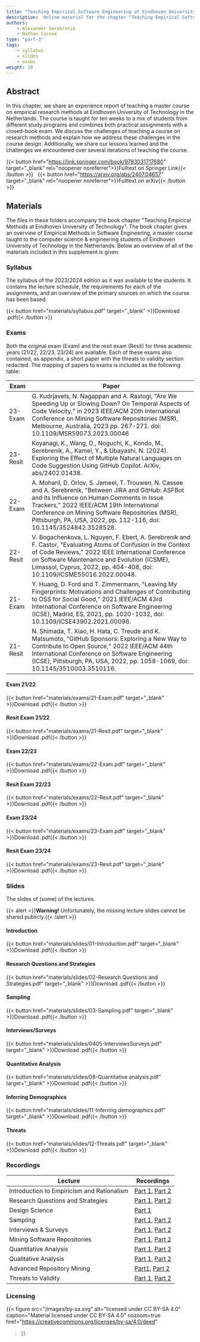 ```yaml
---
title: "Teaching Empirical Software Engineering at Eindhoven University of Technology"
description: 'Online material for the chapter "Teaching Empirical Software Engineering at Eindhoven University of Technology"'
authors:
    - Alexander Serebrenik
    - Nathan Cassee
type: "part-3"
tags:
    - syllabus
    - slides
    - exams
weight: 10
---
```


## Abstract

In this chapter, we share an experience report of teaching a master course on empirical research methods at Eindhoven University of Technology in the Netherlands. The course is taught for ten weeks to a mix of students from different study programs and combines both practical assignments with a closed-book exam. We discuss the challenges of teaching a course on research methods and explain how we address these challenges in the course design. Additionally, we share our lessons learned and the challenges we encountered over several iterations of teaching the course.

{{< button href="https://link.springer.com/book/9783031717680" target="_blank" rel="noopener noreferrer">}}Fulltext on Springer Link{{< /button >}} &nbsp; {{< button href="https://arxiv.org/abs/2407.04657" target="_blank" rel="noopener noreferrer">}}Fulltext on arXiv{{< /button >}}

## Materials

The files in these folders accompany the book chapter "Teaching Empirical Methods at Eindhoven University of Technology". The book chapter gives an overview of Empirical Methods in Software Engineering, a master course taught to the computer science & engineering students of Eindhoven University of Technology in the Netherlands. Below an overview of all of the materials included in this supplement is given:

### Syllabus

The syllabus of the 2023/2024 edition as it was available to the students. It contains the lecture schedule, the requirements for each of the assignments, and an overview of the primary sources on which the course has been based.

{{< button href="materials/syllabus.pdf" target="_blank" >}}Download .pdf{{< /button >}}

### Exams

Both the original exam (Exam) and the resit exam (Resit) for three academic years (21/22, 22/23, 23/24) are available. Each of these exams also contained, as appendix, a short paper with the threats to validity section redacted. The mapping of papers to exams is included as the following table:

| Exam | Paper |
| --- | --- |
| 23-Exam | G. Kudrjavets, N. Nagappan and A. Rastogi, "Are We Speeding Up or Slowing Down? On Temporal Aspects of Code Velocity," in 2023 IEEE/ACM 20th International Conference on Mining Software Repositories (MSR), Melbourne, Australia, 2023 pp. 267-271. doi: 10.1109/MSR59073.2023.00046 |
| 23-Resit | Koyanagi, K., Wang, D., Noguchi, K., Kondo, M., Serebrenik, A., Kamei, Y., & Ubayashi, N. (2024). Exploring the Effect of Multiple Natural Languages on Code Suggestion Using GitHub Copilot. ArXiv, abs/2402.01438.|
| 22-Exam | A. Moharil, D. Orlov, S. Jameel, T. Trouwen, N. Cassee and A. Serebrenik, "Between JIRA and GitHub: ASFBot and its Influence on Human Comments in Issue Trackers," 2022 IEEE/ACM 19th International Conference on Mining Software Repositories (MSR), Pittsburgh, PA, USA, 2022, pp. 112-116, doi: 10.1145/3524842.3528528. |
| 22-Resit | V. Bogachenkova, L. Nguyen, F. Ebert, A. Serebrenik and F. Castor, "Evaluating Atoms of Confusion in the Context of Code Reviews," 2022 IEEE International Conference on Software Maintenance and Evolution (ICSME), Limassol, Cyprus, 2022, pp. 404-408, doi: 10.1109/ICSME55016.2022.00048. |
| 21-Exam | Y. Huang, D. Ford and T. Zimmermann, "Leaving My Fingerprints: Motivations and Challenges of Contributing to OSS for Social Good," 2021 IEEE/ACM 43rd International Conference on Software Engineering (ICSE), Madrid, ES, 2021, pp. 1020-1032, doi: 10.1109/ICSE43902.2021.00096. |
| 21-Resit| N. Shimada, T. Xiao, H. Hata, C. Treude and K. Matsumoto, "GitHub Sponsors: Exploring a New Way to Contribute to Open Source," 2022 IEEE/ACM 44th International Conference on Software Engineering (ICSE), Pittsburgh, PA, USA, 2022, pp. 1058-1069, doi: 10.1145/3510003.3510116. |

#### Exam 21/22

{{< button href="materials/exams/21-Exam.pdf" target="_blank" >}}Download .pdf{{< /button >}}

#### Resit Exam 21/22

{{< button href="materials/exams/21-Resit.pdf" target="_blank" >}}Download .pdf{{< /button >}}

#### Exam 22/23

{{< button href="materials/exams/22-Exam.pdf" target="_blank" >}}Download .pdf{{< /button >}}

#### Resit Exam 22/23

{{< button href="materials/exams/22-Resit.pdf" target="_blank" >}}Download .pdf{{< /button >}}

#### Exam 23/24

{{< button href="materials/exams/23-Exam.pdf" target="_blank" >}}Download .pdf{{< /button >}}

#### Resit Exam 23/24

{{< button href="materials/exams/23-Resit.pdf" target="_blank" >}}Download .pdf{{< /button >}}

### Slides

The slides of (some) of the lectures.

{{< alert >}}**Warning!** Unfortunately, the missing lecture slides cannot be shared publicly.{{< /alert >}}

#### Introduction

{{< button href="materials/slides/01-Introduction.pdf" target="_blank" >}}Download .pdf{{< /button >}}

#### Research Questions and Strategies

{{< button href="materials/slides/02-Research Questions and Strategies.pdf" target="_blank" >}}Download .pdf{{< /button >}}

#### Sampling

{{< button href="materials/slides/03-Sampling.pdf" target="_blank" >}}Download .pdf{{< /button >}}

#### Interviews/Surveys

{{< button href="materials/slides/0405-InterviewsSurveys.pdf" target="_blank" >}}Download .pdf{{< /button >}}

#### Quantitative Analysis

{{< button href="materials/slides/08-Quantitative analysis.pdf" target="_blank" >}}Download .pdf{{< /button >}}

#### Inferring Demographics

{{< button href="materials/slides/11-Inferring demographics.pdf" target="_blank" >}}Download .pdf{{< /button >}}

#### Threats

{{< button href="materials/slides/12-Threats.pdf" target="_blank" >}}Download .pdf{{< /button >}}

### Recordings

| Lecture | Recordings |
| -------- | ------- |
| Introduction to Empiricism and Rationalism | [Part 1](https://tue.video.yuja.com/V/Video?v=662559&node=3161351&a=417066374&autoplay=1), [Part 2](https://tue.video.yuja.com/V/Video?v=663057&node=3161862&a=1347948157&autoplay=1) |
| Research Questions and Strategies | [Part 1](https://tue.video.yuja.com/V/Video?v=661890&node=3160584&a=793084937&autoplay=1), [Part 2](https://tue.video.yuja.com/V/Video?v=661609&node=3160234&a=250493448&autoplay=1) |
| Design Science | [Part 1]( https://tue.video.yuja.com/V/Video?v=661569&node=3160193&a=505659676&autoplay=1) |
| Sampling | [Part 1](https://tue.video.yuja.com/V/Video?v=661213&node=3159690&a=1756857056&autoplay=1), [Part 2](https://tue.video.yuja.com/V/Video?v=662562&node=3161354&a=638018358&autoplay=1) |
| Interviews & Surveys | [Part 1](https://tue.video.yuja.com/V/Video?v=661979&node=3160750&a=358397994&autoplay=1), [Part 2]( https://tue.video.yuja.com/V/Video?v=662838&node=3161641&a=569684313&autoplay=1) |
| Mining Software Repositories | [Part 1](https://tue.video.yuja.com/V/Video?v=661594&node=3160219&a=1508835630&autoplay=1), [Part 2](https://tue.video.yuja.com/V/Video?v=663211&node=3162039&a=539166403&autoplay=1) |
| Quantitative Analysis | [Part 1](https://tue.video.yuja.com/V/Video?v=663126&node=3161946&a=793495077&autoplay=1), [Part 2](https://tue.video.yuja.com/V/Video?v=661244&node=3159730&a=1510167534&autoplay=1) |
| Qualitative Analysis | [Part 1](https://tue.video.yuja.com/V/Video?v=663371&node=3162204&a=1504047604&autoplay=1), [Part 2](https://tue.video.yuja.com/V/Video?v=661362&node=3159912&a=1820655334&autoplay=1)|
| Advanced Repository Mining | [Part1](https://tue.video.yuja.com/V/Video?v=661466&node=3160056&a=941133159&autoplay=1), [Part 2](https://tue.video.yuja.com/V/Video?v=662366&node=3161149&a=1875364774&autoplay=1) |
| Threats to Validity | [Part 1](https://tue.video.yuja.com/V/Video?v=732411&node=3593477&a=134384075&autoplay=1), [Part 2](https://tue.video.yuja.com/V/Video?v=732414&node=3593487&a=353196083&autoplay=1) |


### Licensing

{{< figure
    src="/images/by-sa.svg"
    alt="licensed under CC BY-SA 4.0"
    caption="Material licensed under CC BY-SA 4.0"
    nozoom=true
    href="https://creativecommons.org/licenses/by-sa/4.0/deed"
>}}
